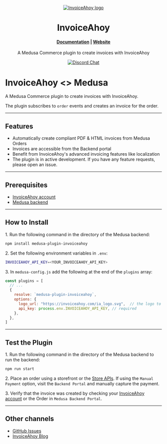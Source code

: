 <p align="center">
  <a href="https://invoiceahoy.com">
  <picture>
    <source media="(prefers-color-scheme: dark)" srcset="https://avatars.githubusercontent.com/u/151521744?s=100&v=4">
    <source media="(prefers-color-scheme: light)" srcset="https://avatars.githubusercontent.com/u/151521744?s=100&v=4">
    <img alt="InvoiceAhoy logo" src="https://avatars.githubusercontent.com/u/151521744?s=100&v=4">
    </picture>
  </a>
</p>
<h1 align="center">
  InvoiceAhoy
</h1>

<h4 align="center">
  <a href="https://invoiceahoy.com/docs">Documentation</a> |
  <a href="https://invoiceahoy.com">Website</a>
</h4>

<p align="center">
 A Medusa Commerce plugin to create invoices with InvoiceAhoy
</p>
<p align="center">
   <a href="https://discord.gg/6N92PHZh">
    <img src="https://img.shields.io/badge/chat-on%20discord-7289DA.svg" alt="Discord Chat" />
  </a>
</p>

# InvoiceAhoy <> Medusa

A Medusa Commerce plugin to create invoices with InvoiceAhoy.

The plugin subscribes to `order` events and creates an invoice for the order.

---

## Features

- Automatically create compliant PDF & HTML invoices from Medusa Orders
- Invoices are accessible from the Backend portal
- Benefit from InvoiceAhoy's advanced invoicing features like localization
- The plugin is in active development. If you have any feature requests, please open an issue.

---

## Prerequisites

- [InvoiceAhoy account](https://invoiceahoy.com)
- [Medusa backend](https://docs.medusajs.com/development/backend/install)

---

## How to Install

1\. Run the following command in the directory of the Medusa backend:

  ```bash
  npm install medusa-plugin-invoiceahoy
  ```

2\. Set the following environment variables in `.env`:

  ```bash
  INVOICEAHOY_API_KEY=<YOUR_INVOICEAHOY_API_KEY>
  ```

3\. In `medusa-config.js` add the following at the end of the `plugins` array:

  ```js
  const plugins = [
    // ...
    {
      resolve: `medusa-plugin-invoiceahoy`,
      options: {
        logo_url: "https://invoiceahoy.com/ia_logo.svg",  // the logo to add to the invoice
        api_key: process.env.INVOICEAHOY_API_KEY, // required
      },
    },
  ]
  ```

---

## Test the Plugin

1\. Run the following command in the directory of the Medusa backend to run the backend:

  ```bash
  npm run start
  ```

2\. Place an order using a storefront or the [Store APIs](https://docs.medusajs.com/api/store). 
If using the `Manual Payment` option, visit the `Backend Portal` and manually capture the payment.

3\. Verify that the invoice was created by checking your [InvoiceAhoy account](https://invoiceahoy.com/app) or the
Order in `Medusa Backend Portal`.

---

## Other channels

- [GitHub Issues](https://github.com/invoiceahoy/medusa-plugin-invoiceahoy/issues)
- [InvoiceAhoy Blog](https://invoiceahoy.com/blog/)
